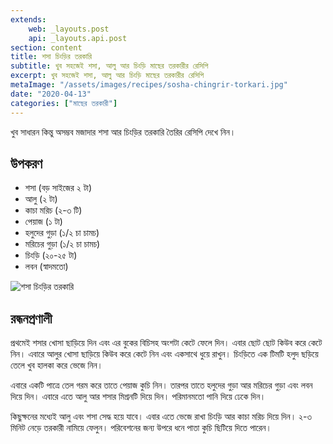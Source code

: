 ```yaml
---
extends:
    web: _layouts.post
    api: _layouts.api.post
section: content
title: শসা চিংড়ির তরকারি
subtitle: খুব সহজেই শসা, আলু আর চিংড়ি মাছের তরকারীর রেসিপি
excerpt: খুব সহজেই শসা, আলু আর চিংড়ি মাছের তরকারীর রেসিপি
metaImage: "/assets/images/recipes/sosha-chingrir-torkari.jpg"
date: "2020-04-13"
categories: ["মাছের তরকারী"]
---
```


খুব সাধারন কিন্তু অসম্ভব মজাদার শসা আর চিংড়ির তরকারি তৈরির রেসিপি দেখে নিন।

## উপকরণ

- শসা (বড় সাইজের ২ টা)
- আলু (২ টা)
- কাচা মরিচ (২-৩ টি)
- পেয়াজ (১ টা)
- হলুদের গুড়া (১/২ চা চামচ)
- মরিচের গুড়া (১/২ চা চামচ)
- চিংড়ি (২০-২৫ টা)
- লবন (স্বাদমতো)

![শসা চিংড়ির তরকারি](/assets/images/recipes/sosha-chingrir-torkari.jpg)

## রন্ধনপ্রণালী

প্রথমেই শসার খোসা ছাড়িয়ে দিন এবং এর বুকের বিচিসহ অংশটা কেটে ফেলে দিন। এবার ছোট ছোট কিউব করে কেটে
নিন। এবারে আলুর খোসা ছাড়িয়ে কিউব করে কেটে নিন এবং একসাথে ধুয়ে রাখুন। চিংড়িতে এক টিমটি হলুদ ছড়িয়ে
তেলে খুব হালকা করে ভেজে নিন।

এবারে একটি পাত্রে তেল গরম করে তাতে পেয়াজ কুচি নিন। তারপর তাতে হলুদের গুড়া আর মরিচের গুড়া এবং লবন
দিয়ে দিন। এবারে এতে আলু আর শসার মিশ্রনটি দিয়ে দিন। পরিমানমতো পানি দিয়ে ঢেকে দিন।

কিছুক্ষনের মধ্যেই আলু এবং শসা সেদ্ধ হয়ে যাবে। এবার এতে ভেজে রাখা চিংড়ি আর কাচা মরিচ দিয়ে দিন। ২-৩
মিনিট নেড়ে তরকারী নামিয়ে ফেলুন। পরিবেশনের জন্য উপরে ধনে পাতা কুচি ছিটিয়ে দিতে পারেন।
